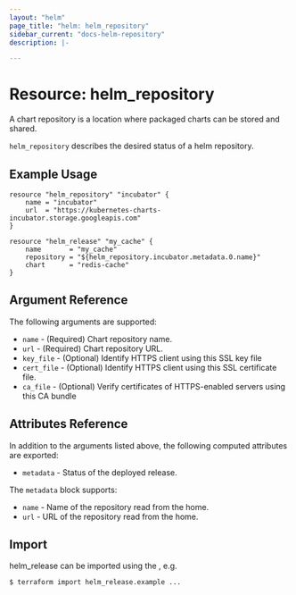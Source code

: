 ```yaml
---
layout: "helm"
page_title: "helm: helm_repository"
sidebar_current: "docs-helm-repository"
description: |-

---
```


# Resource: helm_repository

A chart repository is a location where packaged charts can be stored and shared.

`helm_repository` describes the desired status of a helm repository.

## Example Usage

```hcl
resource "helm_repository" "incubator" {
    name = "incubator"
    url  = "https://kubernetes-charts-incubator.storage.googleapis.com"
}

resource "helm_release" "my_cache" {
    name       = "my_cache"
    repository = "${helm_repository.incubator.metadata.0.name}"
    chart      = "redis-cache"
}
```

## Argument Reference

The following arguments are supported:

* `name` - (Required) Chart repository name.
* `url` - (Required) Chart repository URL.
* `key_file` - (Optional) Identify HTTPS client using this SSL key file
* `cert_file` - (Optional) Identify HTTPS client using this SSL certificate file.
* `ca_file` - (Optional) Verify certificates of HTTPS-enabled servers using this CA bundle

## Attributes Reference

In addition to the arguments listed above, the following computed attributes are
exported:

* `metadata` - Status of the deployed release.

The `metadata` block supports:

* `name` - Name of the repository read from the home.
* `url` - URL of the repository read from the home.

## Import

helm_release can be imported using the , e.g.

```
$ terraform import helm_release.example ...
```
